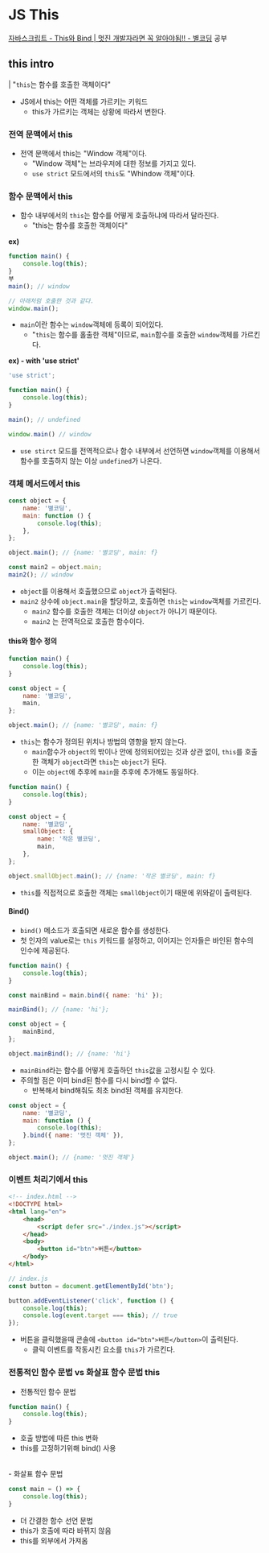 # JS This

[자바스크립트 - This와 Bind | 멋진 개발자라면 꼭 알아야됨!! - 별코딩](https://youtu.be/j6VkGimAs-E) 공부

## this intro
| "`this`는 함수를 호출한 객체이다"

- JS에서 this는 어떤 객체를 가르키는 키워드
    - this가 가르키는 객체는 상황에 따라서 변한다.

### 전역 문맥에서 this
- 전역 문맥에서 this는 "Window 객체"이다.
    - "Window 객체"는 브라우저에 대한 정보를 가지고 있다.
    - `use strict` 모드에서의 `this`도 "Whindow 객체"이다.

### 함수 문맥에서 this
- 함수 내부에서의 `this`는 함수를 어떻게 호출하냐에 따라서 달라진다.
    - "this는 함수를 호출한 객체이다"

**ex)**
```js
function main() {
    console.log(this);
}
부
main(); // window

// 아래처럼 호출한 것과 같다.
window.main();
```
- `main`이란 함수는 `window`객체에 등록이 되어있다.
    - "`this`는 함수를 홀출한 객체"이므로, `main`함수를 호출한 `window`객체를 가르킨다.

**ex) - with 'use strict'**
```js
'use strict';

function main() {
    console.log(this);
}

main(); // undefined

window.main() // window
```
- `use stirct` 모드를 전역적으로나 함수 내부에서 선언하면 `window`객체를 이용해서 함수를 호출하지 않는 이상 `undefined`가 나온다.

### 객체 메서드에서 this
```js
const object = {
    name: '별코딩',
    main: function () {
        console.log(this);
    },
};

object.main(); // {name: '별코딩', main: f}

const main2 = object.main;
main2(); // window
```
- `object`를 이용해서 호출했으므로 `object`가 출력된다.
- `main2` 상수에 `object.main`을 할당하고, 호출하면 `this`는 `window`객체를 가르킨다.
    - `main2` 함수를 호출한 객체는 더이상 `object`가 아니기 때문이다.
    - `main2` 는 전역적으로 호출한 함수이다.

#### this와 함수 정의
```js
function main() {
    console.log(this);
}

const object = {
    name: '별코딩',
    main,
};

object.main(); // {name: '별코딩', main: f}
```
- `this`는 함수가 정의된 위치나 방법의 영향을 받지 않는다.
    - `main`함수가 `object`의 밖이나 안에 정의되어있는 것과 상관 없이, `this`를 호출한 객체가 `object`라면 `this`는 `object`가 된다.
    - 이는 `object`에 추후에 `main`을 추후에 추가해도 동일하다.

```js
function main() {
    console.log(this);
}

const object = {
    name: '별코딩',
    smallObject: {
        name: '작은 별코딩',
        main,
    },
};

object.smallObject.main(); // {name: '작은 별코딩', main: f}
```
- `this`를 직접적으로 호출한 객체는 `smallObject`이기 때문에 위와같이 출력된다.


#### Bind()
- `bind()` 메소드가 호출되면 새로운 함수를 생성한다.
- 첫 인자의 value로는 `this` 키워드를 설정하고, 이어지는 인자들은 바인된 함수의 인수에 제공된다.
```js
function main() {
    console.log(this);
}

const mainBind = main.bind({ name: 'hi' });

mainBind(); // {name: 'hi'};

const object = {
    mainBind,
};

object.mainBind(); // {name: 'hi'}
```
- `mainBind`라는 함수를 어떻게 호출하던 `this`값을 고정시킬 수 있다.
- 주의할 점은 이미 bind된 함수를 다시 bind할 수 없다.
    - 반복해서 bind해줘도 최초 bind된 객체를 유지한다.

```js
const object = {
    name: '별코딩',
    main: function () {
        console.log(this);
    }.bind({ name: '멋진 객체' }),
};

object.main(); // {name: '멋진 객체'}
```

### 이벤트 처리기에서 this
```html
<!-- index.html -->
<!DOCTYPE html>
<html lang="en">
    <head>
        <script defer src="./index.js"></script>
    </head>
    <body>
        <button id="btn">버튼</button>
    </body>
</html>
```
```js
// index.js
const button = document.getElementById('btn');

button.addEventListener('click', function () {
    console.log(this);
    console.log(event.target === this); // true
});
```
- 버튼을 클릭했을때 콘솔에 `<button id="btn">버튼</button>`이 출력된다.
    - 클릭 이벤트를 작동시킨 요소를 `this`가 가르킨다.

### 전통적인 함수 문법 vs 화살표 함수 문법 this
- 전통적인 함수 문법
```js
function main() {
    console.log(this);
}
```
- 호출 방법에 따른 this 변화
- this를 고정하기위해 bind() 사용
<br />
- 화살표 함수 문법

```js
const main = () => {
    console.log(this);
}
```
- 더 간결한 함수 선언 문법
- this가 호출에 따라 바뀌지 않음
- this를 외부에서 가져옴